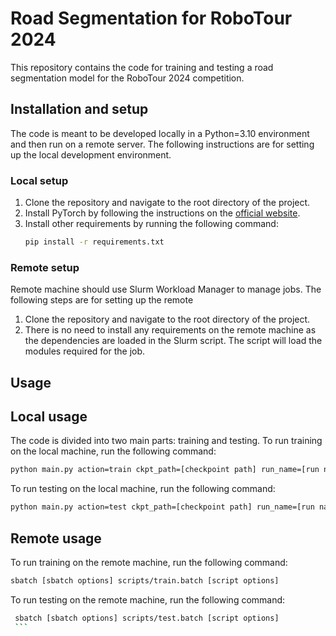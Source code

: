 # Road Segmentation for RoboTour 2024

This repository contains the code for training and testing a road segmentation model for the RoboTour 2024 competition.

## Installation and setup

The code is meant to be developed locally in a Python=3.10 environment and then run on a remote server. The following
instructions are for setting up the local development environment.

### Local setup

1. Clone the repository and navigate to the root directory of the project.
2. Install PyTorch by following the instructions on the [official website](https://pytorch.org/get-started/locally/).
3. Install other requirements by running the following command:
   ```bash
   pip install -r requirements.txt
   ```

### Remote setup

Remote machine should use Slurm Workload Manager to manage jobs. The following steps are for setting up the remote

1. Clone the repository and navigate to the root directory of the project.
2. There is no need to install any requirements on the remote machine as the dependencies are loaded in the Slurm
   script. The script will load the modules required for the job.

## Usage

## Local usage

The code is divided into two main parts: training and testing. To run training on the local machine, run the following
command:

   ```bash
   python main.py action=train ckpt_path=[checkpoint path] run_name=[run name]
   ```

To run testing on the local machine, run the following command:

   ```bash
   python main.py action=test ckpt_path=[checkpoint path] run_name=[run name]
   ```

## Remote usage

To run training on the remote machine, run the following command:

   ```bash
   sbatch [sbatch options] scripts/train.batch [script options]
   ```

To run testing on the remote machine, run the following command:

   ```bash
    sbatch [sbatch options] scripts/test.batch [script options]
    ```